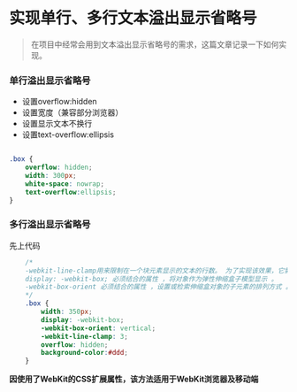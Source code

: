 # 实现单行、多行文本溢出显示省略号

> 在项目中经常会用到文本溢出显示省略号的需求，这篇文章记录一下如何实现。

### 单行溢出显示省略号
- 设置overflow:hidden 
- 设置宽度（兼容部分浏览器）
- 设置显示文本不换行
- 设置text-overflow:ellipsis

```css

.box {
    overflow: hidden;
    width: 300px;
    white-space: nowrap;
    text-overflow:ellipsis;
}
```
### 多行溢出显示省略号

先上代码

```css
    /*
    -webkit-line-clamp用来限制在一个块元素显示的文本的行数。 为了实现该效果，它需要组合其他的WebKit属性。常见结合属性：
    display: -webkit-box; 必须结合的属性 ，将对象作为弹性伸缩盒子模型显示 。
    -webkit-box-orient 必须结合的属性 ，设置或检索伸缩盒对象的子元素的排列方式 。
    */
    .box {
        width: 350px;
        display: -webkit-box;
        -webkit-box-orient: vertical;
        -webkit-line-clamp: 3;
        overflow: hidden;
        background-color:#ddd;
    }
```
**因使用了WebKit的CSS扩展属性，该方法适用于WebKit浏览器及移动端**
